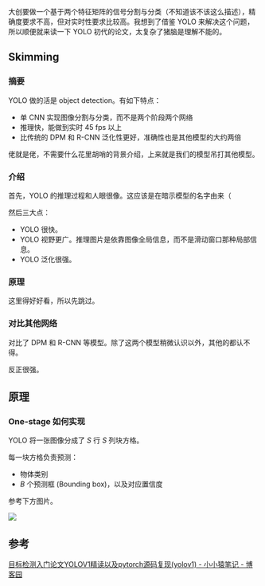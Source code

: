 大创要做一个基于两个特征矩阵的信号分割与分类（不知道该不该这么描述），精确度要求不高，但对实时性要求比较高。我想到了借鉴 YOLO 来解决这个问题，所以顺便就来读一下 YOLO 初代的论文，太复杂了猪脑是理解不能的。

## Skimming

### 摘要

YOLO 做的活是 object detection。有如下特点：

- 单 CNN 实现图像分割与分类，而不是两个阶段两个网络
- 推理快，能做到实时 45 fps 以上
- 比传统的 DPM 和 R-CNN 泛化性更好，准确性也是其他模型的大约两倍

佬就是佬，不需要什么花里胡哨的背景介绍，上来就是我们的模型吊打其他模型。

### 介绍

首先，YOLO 的推理过程和人眼很像。这应该是在暗示模型的名字由来（

然后三大点：
- YOLO 很快。
- YOLO 视野更广。推理图片是依靠图像全局信息，而不是滑动窗口那种局部信息。
- YOLO 泛化很强。

### 原理

这里得好好看，所以先跳过。

### 对比其他网络

对比了 DPM 和 R-CNN 等模型。除了这两个模型稍微认识以外，其他的都认不得。

反正很强。

## 原理

### One-stage 如何实现

YOLO 将一张图像分成了 $S$ 行 $S$ 列块方格。

每一块方格负责预测：

- 物体类别
- $B$ 个预测框 (Bounding box)，以及对应置信度

参考下方图片。

![](https://runzblog.oss-cn-hangzhou.aliyuncs.com/postimg/202411101019480.png)

## 参考

[目标检测入门论文YOLOV1精读以及pytorch源码复现(yolov1) - 小小猿笔记 - 博客园](https://www.cnblogs.com/xiaoxiaojiea/p/14534513.html)